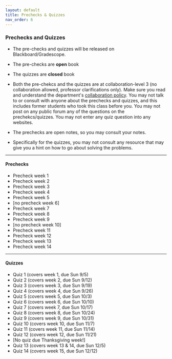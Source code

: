 ```yaml
---
layout: default 
title: Prechecks & Quizzes
nav_order: 6
---
```



### Prechecks and Quizzes

* The pre-checks and quizzes will be released on Blackboard/Gradescope. 

*  The pre-checks are __open__ book

*  The quizzes are __closed__ book

* Both the pre-chekcs and the quizzes are  at collaboration-level 3 (no collaboration allowed, professor clarifications only).  Make sure you read and understand the department's [collaboration policy](https://turing.bowdoin.edu/dept/collab.php).  You may not talk to or consult with anyone about the prechecks and quizzes, and this includes former students who took this class before you. You may not post on any public forum any of the questions on the prechekcs/quizzes. You may not enter any quiz question into any websites.  
* The prechecks are open notes, so you may consult your notes. 

* Specifically for the quizzes,  you may not consult any resource that may give you a hint on how to go about solving the problems. 


***

#### Prechecks 

* Precheck  week 1
* Precheck week 2
* Precheck week 3
* Precheck week 4
* Precheck week 5
* [no precheck week 6]
* Precheck week 7
* Precheck week 8
* Precheck week 9
* [no precheck week 10]
* Precheck week 11
* Precheck week 12
*  Precheck week 13
* Precheck week 14

*** 
#### Quizzes 

* Quiz 1 (covers week 1, due Sun 9/5)
*  Quiz 2 (covers week 2, due Sun 9/12)
*  Quiz 3 (covers week 3, due Sun 9/19)
*  Quiz 4 (covers week 4, due Sun 9/26)
* Quiz 5 (covers week 5, due Sun 10/3)
* Quiz 6 (covers week 6, due Sun 10/10)
* Quiz 7 (covers week 7, due Sun 10/17)
* Quiz 8 (covers week 8, due Sun 10/24)
* Quiz 9 (covers week 9, due Sun 10/31)
* Quiz 10 (covers week 10, due Sun 11/7)
*  Quiz 11 (covers week 11, due Sun 11/14)
* Quiz 12 (covers week 12, due Sun 11/21)
* [No quiz due Thanksgiving week!]
* Quiz 13 (covers week 13 & 14, due Sun 12/5)
* Quiz 14 (covers week 15, due Sun 12/12)

